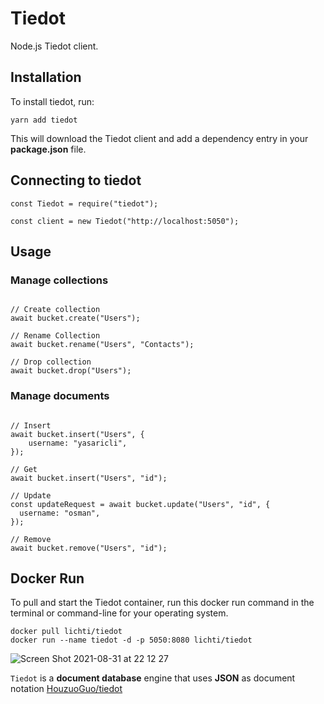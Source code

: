 # Tiedot

Node.js Tiedot client.

## Installation

To install tiedot, run:

    yarn add tiedot
    
This will download the Tiedot client and add a dependency entry in your **package.json** file.

## Connecting to tiedot

```JS
const Tiedot = require("tiedot");

const client = new Tiedot("http://localhost:5050");
```

## Usage

### Manage collections

```JS

// Create collection
await bucket.create("Users");

// Rename Collection
await bucket.rename("Users", "Contacts");

// Drop collection
await bucket.drop("Users");
```

### Manage documents

```JS

// Insert
await bucket.insert("Users", {
    username: "yasaricli",
});

// Get
await bucket.insert("Users", "id");

// Update
const updateRequest = await bucket.update("Users", "id", {
  username: "osman",
});

// Remove
await bucket.remove("Users", "id");
```

## Docker Run 

To pull and start the Tiedot container, run this docker run command in the terminal or command-line for your operating system.

    docker pull lichti/tiedot
    docker run --name tiedot -d -p 5050:8080 lichti/tiedot
    
![Screen Shot 2021-08-31 at 22 12 27](https://user-images.githubusercontent.com/1306620/131562061-8b6aa0ca-7943-41d3-aab9-66027ac283ee.png)

`Tiedot` is a **document database** engine that uses **JSON** as document notation [HouzuoGuo/tiedot](https://github.com/HouzuoGuo/tiedot)
